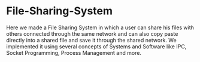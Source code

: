 # File-Sharing-System

Here we made a File Sharing System in which a user can share his files with others connected through the same network and can also copy paste directly into a shared file and save it through the shared network. We implemented it using several concepts of Systems and Software like IPC, Socket Programming, Process Management and more.
